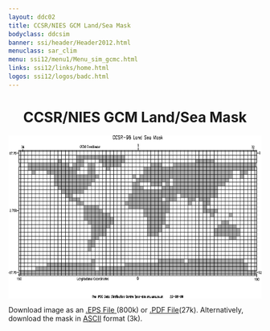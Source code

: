 ```yaml
---
layout: ddc02
title: CCSR/NIES GCM Land/Sea Mask
bodyclass: ddcsim
banner: ssi/header/Header2012.html
menuclass: sar_clim
menu: ssi12/menu1/Menu_sim_gcmc.html
links: ssi12/links/home.html
logos: ssi12/logos/badc.html
---
```

 <div id="pagetitle">
 <h1 align="center">CCSR/NIES GCM Land/Sea Mask</h1>
 </div>
 <!-- End of Page Title Block -->
 
 
 <!-- Insert Land/Sea Mask Here -->
 
 
 
 <p align="center"><IMG SRC="ccsr_landsea.gif" WIDTH="600" HEIGHT="324" ALIGN="middle" alt="Land-sea mask"></p>
 
 <P>Download image as an <A HREF="ccsr_landsea.eps">.EPS File</A><A HREF="ccsr_landsea.eps">
 </A>(800k) or <A HREF="ccsr_landsea.pdf">.PDF File</A>(27k).  Alternatively, download
 the mask in <A HREF="ccsr_landsea.txt">ASCII</A> format (3k).</P>
 
 <p>&nbsp;</p>
 
 
 
 <p></p>
 
 <!-- end of center column -->
